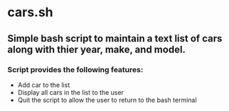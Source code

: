 # cars.sh 

## Simple bash script to maintain a text list of cars along with thier year, make, and model. 

### Script provides the following features:
* Add car to the list
* Display all cars in the list to the user
* Quit the script to allow the user to return to the bash terminal
